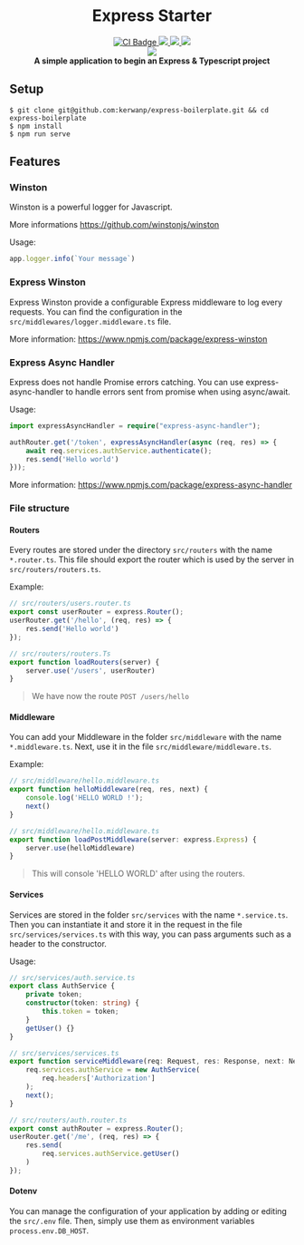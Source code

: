 <div align="center">
    <h1>
        Express Starter
    </h1>
    <a href="https://github.com/kerwanp/express-starter/actions">
        <img alt="CI Badge" src="https://img.shields.io/github/workflow/status/kerwanp/express-starter/CI?style=for-the-badge">
    </a>
    <a href="https://github.com/kerwanp/express-starter/blob/master/LICENSE" title="dependencies status">
        <img src="https://img.shields.io/github/license/kerwanp/express-starter?style=for-the-badge"/>
    </a>
    <a href="https://david-dm.org/kerwanp/express-starter">
        <img src="https://img.shields.io/david/kerwanp/express-starter?style=for-the-badge">
    </a>
    <a href="https://david-dm.org/kerwanp/express-starter?type=dev">
        <img src="https://img.shields.io/david/dev/kerwanp/express-starter?style=for-the-badge">
    </a>
    <br/>
    <img src="https://img.shields.io/badge/made%20with-%E2%99%A5-red?style=for-the-badge">
    <br/>
    <b>A simple application to begin an Express & Typescript project</b>
</div>

## Setup

```shell script
$ git clone git@github.com:kerwanp/express-boilerplate.git && cd express-boilerplate
$ npm install
$ npm run serve
```

## Features

### Winston

Winston is a powerful logger for Javascript.

More informations https://github.com/winstonjs/winston

Usage:
```typescript
app.logger.info(`Your message`)
```

### Express Winston

Express Winston provide a configurable Express middleware to log every requests.
You can find the configuration in the `src/middlewares/logger.middleware.ts` file.

More information: https://www.npmjs.com/package/express-winston

### Express Async Handler

Express does not handle Promise errors catching. You can use express-async-handler to handle errors sent from promise when using async/await.

Usage:
```typescript
import expressAsyncHandler = require("express-async-handler");

authRouter.get('/token', expressAsyncHandler(async (req, res) => {
    await req.services.authService.authenticate();
    res.send('Hello world')
}));
```

More information: https://www.npmjs.com/package/express-async-handler

### File structure

#### Routers

Every routes are stored under the directory `src/routers` with the name `*.router.ts`.
This file should export the router which is used by the server in `src/routers/routers.ts`.

Example:
```typescript
// src/routers/users.router.ts
export const userRouter = express.Router();
userRouter.get('/hello', (req, res) => {
    res.send('Hello world')
});
```

```typescript
// src/routers/routers.Ts
export function loadRouters(server) {
    server.use('/users', userRouter)
}
```
> We have now the route `POST /users/hello`

#### Middleware

You can add your Middleware in the folder `src/middleware` with the name `*.middleware.ts`.
Next, use it in the file `src/middleware/middleware.ts`.

Example:
```typescript
// src/middleware/hello.middleware.ts
export function helloMiddleware(req, res, next) {
    console.log('HELLO WORLD !');
    next()
}
```
```typescript
// src/middleware/hello.middleware.ts
export function loadPostMiddleware(server: express.Express) {
    server.use(helloMiddleware)
}
```
> This will console 'HELLO WORLD' after using the routers.

#### Services

Services are stored in the folder `src/services` with the name `*.service.ts`.
Then you can instantiate it and store it in the request in the file `src/services/services.ts` with this way, you can pass arguments such as a header to the constructor.

Usage:
```typescript
// src/services/auth.service.ts
export class AuthService {
    private token;
    constructor(token: string) {
        this.token = token;
    }
    getUser() {}
}
``` 
```typescript
// src/services/services.ts
export function serviceMiddleware(req: Request, res: Response, next: NextFunction) {
    req.services.authService = new AuthService(
        req.headers['Authorization']
    );
    next();
}
```
```typescript
// src/routers/auth.router.ts
export const authRouter = express.Router();
userRouter.get('/me', (req, res) => {
    res.send(
        req.services.authService.getUser()
    )
});
```

#### Dotenv
You can manage the configuration of your application by adding or editing the `src/.env` file. 
Then, simply use them as environment variables `process.env.DB_HOST`.